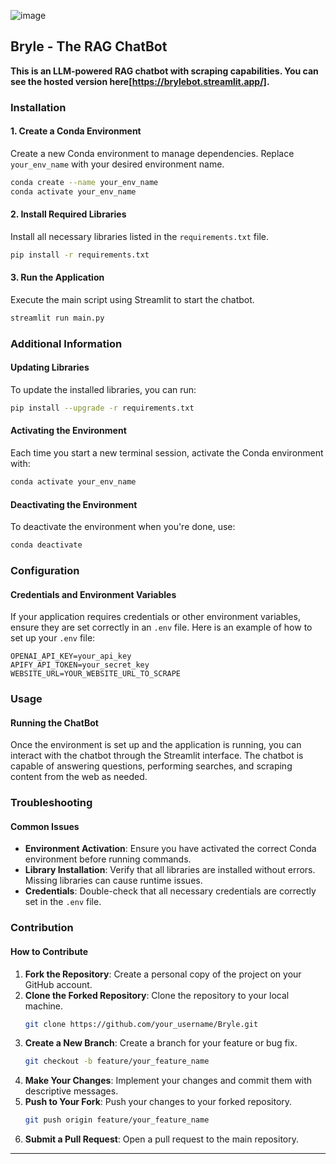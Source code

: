 ![image](https://github.com/Lawliet-3/Bryle/assets/48017441/f2160b22-835f-43f5-9881-d95f21f13d29)

## Bryle - The RAG ChatBot
**This is an LLM-powered RAG chatbot with scraping capabilities. You can see the hosted version here[https://brylebot.streamlit.app/].**

### Installation

#### 1. Create a Conda Environment
Create a new Conda environment to manage dependencies. Replace `your_env_name` with your desired environment name.
```bash
conda create --name your_env_name
conda activate your_env_name
```

#### 2. Install Required Libraries
Install all necessary libraries listed in the `requirements.txt` file.
```bash
pip install -r requirements.txt
```

#### 3. Run the Application
Execute the main script using Streamlit to start the chatbot.
```bash
streamlit run main.py
```

### Additional Information

#### Updating Libraries
To update the installed libraries, you can run:
```bash
pip install --upgrade -r requirements.txt
```

#### Activating the Environment
Each time you start a new terminal session, activate the Conda environment with:
```bash
conda activate your_env_name
```

#### Deactivating the Environment
To deactivate the environment when you're done, use:
```bash
conda deactivate
```

### Configuration

#### Credentials and Environment Variables
If your application requires credentials or other environment variables, ensure they are set correctly in an `.env` file. Here is an example of how to set up your `.env` file:
```env
OPENAI_API_KEY=your_api_key
APIFY_API_TOKEN=your_secret_key
WEBSITE_URL=YOUR_WEBSITE_URL_TO_SCRAPE
```

### Usage

#### Running the ChatBot
Once the environment is set up and the application is running, you can interact with the chatbot through the Streamlit interface. The chatbot is capable of answering questions, performing searches, and scraping content from the web as needed.

### Troubleshooting

#### Common Issues
- **Environment Activation**: Ensure you have activated the correct Conda environment before running commands.
- **Library Installation**: Verify that all libraries are installed without errors. Missing libraries can cause runtime issues.
- **Credentials**: Double-check that all necessary credentials are correctly set in the `.env` file.

### Contribution

#### How to Contribute
1. **Fork the Repository**: Create a personal copy of the project on your GitHub account.
2. **Clone the Forked Repository**: Clone the repository to your local machine.
    ```bash
    git clone https://github.com/your_username/Bryle.git
    ```
3. **Create a New Branch**: Create a branch for your feature or bug fix.
    ```bash
    git checkout -b feature/your_feature_name
    ```
4. **Make Your Changes**: Implement your changes and commit them with descriptive messages.
5. **Push to Your Fork**: Push your changes to your forked repository.
    ```bash
    git push origin feature/your_feature_name
    ```
6. **Submit a Pull Request**: Open a pull request to the main repository.

---

